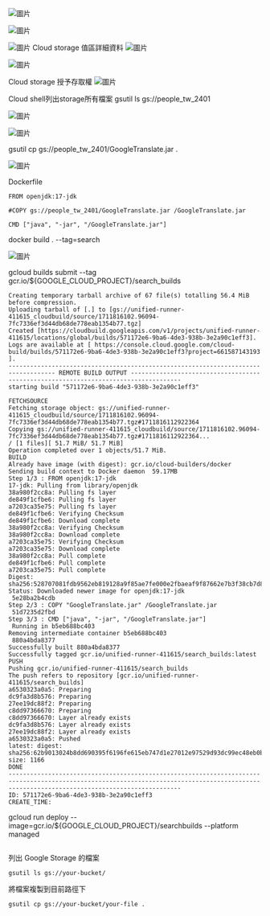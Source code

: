 ![圖片](https://github.com/comtw2005/GoogleCLI/assets/46416652/23a864d2-b5f1-4b1c-96c0-818edaa45ea8)

![圖片](https://github.com/comtw2005/GoogleCLI/assets/46416652/14079986-ed6f-46af-afb0-079c25a52519)


![圖片](https://github.com/comtw2005/GoogleCLI/assets/46416652/3faf6f27-22cb-40e2-9b12-eda521c59d5c)
Cloud storage
值區詳細資料
![圖片](https://github.com/comtw2005/GoogleCLI/assets/46416652/ea9455bc-7d8f-4a98-9634-315c3a7c81bc)

![圖片](https://github.com/comtw2005/GoogleCLI/assets/46416652/c5cad58c-707a-43a8-8b95-437dcf964890)


Cloud storage
授予存取權
![圖片](https://github.com/comtw2005/GoogleCLI/assets/46416652/1ee4d10c-121c-4a90-be9c-1536e702465a)


Cloud shell列出storage所有檔案
gsutil ls gs://people_tw_2401

![圖片](https://github.com/comtw2005/GoogleCLI/assets/46416652/fde5867c-1895-4079-80b2-fc9ef3810a97)

![圖片](https://github.com/comtw2005/GoogleCLI/assets/46416652/4527f132-54a7-4ea0-b0cf-da418b303980)

gsutil cp gs://people_tw_2401/GoogleTranslate.jar .

![圖片](https://github.com/comtw2005/GoogleCLI/assets/46416652/accae8d1-7570-45f5-8756-e0f2c4a9c762)


Dockerfile
```
FROM openjdk:17-jdk

#COPY gs://people_tw_2401/GoogleTranslate.jar /GoogleTranslate.jar

CMD ["java", "-jar", "/GoogleTranslate.jar"]
```

docker build . --tag=search

![圖片](https://github.com/comtw2005/GoogleCLI/assets/46416652/bf0b584e-90c7-4810-a44f-eedb304c5300)

gcloud builds submit --tag gcr.io/${GOOGLE_CLOUD_PROJECT}/search_builds

```
Creating temporary tarball archive of 67 file(s) totalling 56.4 MiB before compression.
Uploading tarball of [.] to [gs://unified-runner-411615_cloudbuild/source/1711816102.96094-7fc7336ef3d44db68de778eab1354b77.tgz]
Created [https://cloudbuild.googleapis.com/v1/projects/unified-runner-411615/locations/global/builds/571172e6-9ba6-4de3-938b-3e2a90c1eff3].
Logs are available at [ https://console.cloud.google.com/cloud-build/builds/571172e6-9ba6-4de3-938b-3e2a90c1eff3?project=661587143193 ].
----------------------------------------------------------------------------------- REMOTE BUILD OUTPUT ------------------------------------------------------------------------------------
starting build "571172e6-9ba6-4de3-938b-3e2a90c1eff3"

FETCHSOURCE
Fetching storage object: gs://unified-runner-411615_cloudbuild/source/1711816102.96094-7fc7336ef3d44db68de778eab1354b77.tgz#1711816112922364
Copying gs://unified-runner-411615_cloudbuild/source/1711816102.96094-7fc7336ef3d44db68de778eab1354b77.tgz#1711816112922364...
/ [1 files][ 51.7 MiB/ 51.7 MiB]                                                
Operation completed over 1 objects/51.7 MiB.
BUILD
Already have image (with digest): gcr.io/cloud-builders/docker
Sending build context to Docker daemon  59.17MB
Step 1/3 : FROM openjdk:17-jdk
17-jdk: Pulling from library/openjdk
38a980f2cc8a: Pulling fs layer
de849f1cfbe6: Pulling fs layer
a7203ca35e75: Pulling fs layer
de849f1cfbe6: Verifying Checksum
de849f1cfbe6: Download complete
38a980f2cc8a: Verifying Checksum
38a980f2cc8a: Download complete
a7203ca35e75: Verifying Checksum
a7203ca35e75: Download complete
38a980f2cc8a: Pull complete
de849f1cfbe6: Pull complete
a7203ca35e75: Pull complete
Digest: sha256:528707081fdb9562eb819128a9f85ae7fe000e2fbaeaf9f87662e7b3f38cb7d8
Status: Downloaded newer image for openjdk:17-jdk
 5e28ba2b4cdb
Step 2/3 : COPY "GoogleTranslate.jar" /GoogleTranslate.jar
 51d7235d2fbd
Step 3/3 : CMD ["java", "-jar", "/GoogleTranslate.jar"]
 Running in b5eb688bc403
Removing intermediate container b5eb688bc403
 880a4bda8377
Successfully built 880a4bda8377
Successfully tagged gcr.io/unified-runner-411615/search_builds:latest
PUSH
Pushing gcr.io/unified-runner-411615/search_builds
The push refers to repository [gcr.io/unified-runner-411615/search_builds]
a6530323a0a5: Preparing
dc9fa3d8b576: Preparing
27ee19dc88f2: Preparing
c8dd97366670: Preparing
c8dd97366670: Layer already exists
dc9fa3d8b576: Layer already exists
27ee19dc88f2: Layer already exists
a6530323a0a5: Pushed
latest: digest: sha256:62b9013024b8dd690395f6196fe615eb747d1e27012e97529d93dc99ec48eb0b size: 1166
DONE
--------------------------------------------------------------------------------------------------------------------------------------------------------------------------------------------
ID: 571172e6-9ba6-4de3-938b-3e2a90c1eff3
CREATE_TIME: 
```

gcloud run deploy --image=gcr.io/${GOOGLE_CLOUD_PROJECT}/searchbuilds --platform managed

```

```

列出 Google Storage 的檔案
```
gsutil ls gs://your-bucket/
```

將檔案複製到目前路徑下
```
gsutil cp gs://your-bucket/your-file .
```

















